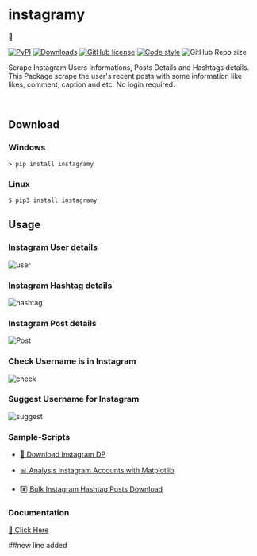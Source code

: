 # instagramy

🌱

[![PyPI](https://img.shields.io/pypi/v/instagramy.svg)](https://pypi.org/project/instagramy/) [![Downloads](https://pepy.tech/badge/instagramy)](https://pepy.tech/project/instagramy)
[![GitHub license](https://img.shields.io/github/license/yogeshwaran01/instagramy?style=plastic)](https://github.com/yogeshwaran01/instagramy/blob/master/LICENSE.txt)
[![Code style](https://img.shields.io/badge/codestyle-Black-blue)](https://github.com/psf/black)
![GitHub Repo size](https://img.shields.io/github/repo-size/yogeshwaran01/instagramy)

Scrape Instagram Users Informations, Posts Details and Hashtags details. This Package scrape the user's recent posts with some information like likes, comment, caption and etc. No login required.

</br>

## Download

### Windows

`> pip install instagramy`

### Linux

`$ pip3 install instagramy`

## Usage

### Instagram User details

![user](samples/user.png)

### Instagram Hashtag details

![hashtag](samples/hashtag.png)

### Instagram Post details

![Post](samples/post.png)

### Check Username is in Instagram

![check](samples/check.png)

### Suggest Username for Instagram

![suggest](samples/suggest.png)

### Sample-Scripts

- [👦 Download Instagram DP](https://github.com/yogeshwaran01/Python-Scripts/blob/master/Scripts/instadp.py)

- [📊 Analysis Instagram Accounts with Matplotlib](https://github.com/yogeshwaran01/Python-Scripts/blob/master/Scripts/instalysis.py)

- [#️⃣ Bulk Instagram Hashtag Posts Download](https://github.com/yogeshwaran01/Python-Scripts/blob/master/Scripts/instagram_hastags_post.py)

### Documentation

[📖 Click Here](https://github.com/yogeshwaran01/Python-Scripts/blob/master/Scripts/instagramy-docs.ipynb)


##new line added